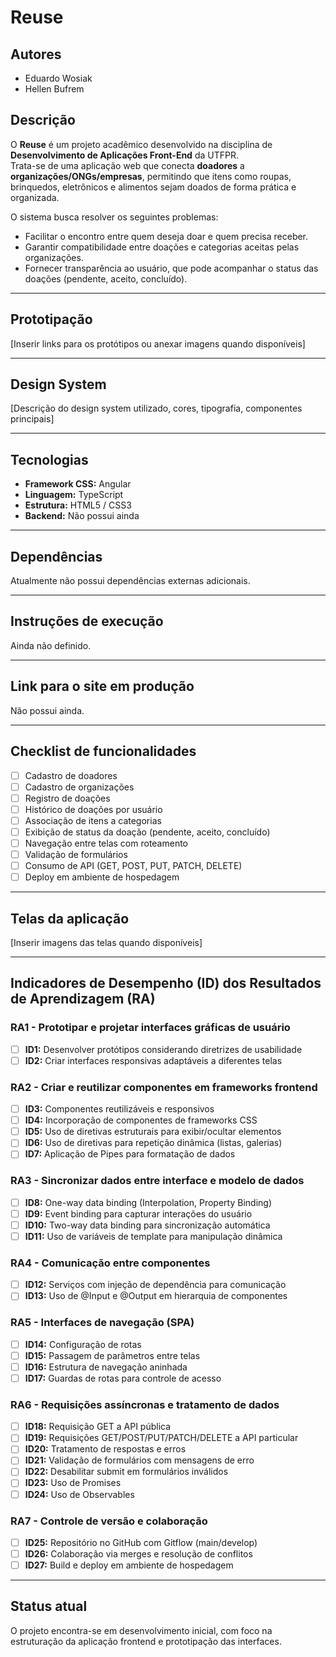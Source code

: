 # Reuse

## Autores
- Eduardo Wosiak  
- Hellen Bufrem  

## Descrição
O **Reuse** é um projeto acadêmico desenvolvido na disciplina de **Desenvolvimento de Aplicações Front-End** da UTFPR.  
Trata-se de uma aplicação web que conecta **doadores** a **organizações/ONGs/empresas**, permitindo que itens como roupas, brinquedos, eletrônicos e alimentos sejam doados de forma prática e organizada.  

O sistema busca resolver os seguintes problemas:  
- Facilitar o encontro entre quem deseja doar e quem precisa receber.  
- Garantir compatibilidade entre doações e categorias aceitas pelas organizações.  
- Fornecer transparência ao usuário, que pode acompanhar o status das doações (pendente, aceito, concluído).  

---

## Prototipação
[Inserir links para os protótipos ou anexar imagens quando disponíveis]

---

## Design System
[Descrição do design system utilizado, cores, tipografia, componentes principais]

---

## Tecnologias
- **Framework CSS:** Angular  
- **Linguagem:** TypeScript  
- **Estrutura:** HTML5 / CSS3  
- **Backend:** Não possui ainda  

---

## Dependências
Atualmente não possui dependências externas adicionais.  

---

## Instruções de execução
Ainda não definido.  

---

## Link para o site em produção
Não possui ainda.  

---

## Checklist de funcionalidades
- [ ] Cadastro de doadores  
- [ ] Cadastro de organizações  
- [ ] Registro de doações  
- [ ] Histórico de doações por usuário  
- [ ] Associação de itens a categorias  
- [ ] Exibição de status da doação (pendente, aceito, concluído)  
- [ ] Navegação entre telas com roteamento  
- [ ] Validação de formulários  
- [ ] Consumo de API (GET, POST, PUT, PATCH, DELETE)  
- [ ] Deploy em ambiente de hospedagem  

---

## Telas da aplicação
[Inserir imagens das telas quando disponíveis]  

---

## Indicadores de Desempenho (ID) dos Resultados de Aprendizagem (RA)

### RA1 - Prototipar e projetar interfaces gráficas de usuário  
- [ ] **ID1:** Desenvolver protótipos considerando diretrizes de usabilidade  
- [ ] **ID2:** Criar interfaces responsivas adaptáveis a diferentes telas  

### RA2 - Criar e reutilizar componentes em frameworks frontend  
- [ ] **ID3:** Componentes reutilizáveis e responsivos  
- [ ] **ID4:** Incorporação de componentes de frameworks CSS  
- [ ] **ID5:** Uso de diretivas estruturais para exibir/ocultar elementos  
- [ ] **ID6:** Uso de diretivas para repetição dinâmica (listas, galerias)  
- [ ] **ID7:** Aplicação de Pipes para formatação de dados  

### RA3 - Sincronizar dados entre interface e modelo de dados  
- [ ] **ID8:** One-way data binding (Interpolation, Property Binding)  
- [ ] **ID9:** Event binding para capturar interações do usuário  
- [ ] **ID10:** Two-way data binding para sincronização automática  
- [ ] **ID11:** Uso de variáveis de template para manipulação dinâmica  

### RA4 - Comunicação entre componentes  
- [ ] **ID12:** Serviços com injeção de dependência para comunicação  
- [ ] **ID13:** Uso de @Input e @Output em hierarquia de componentes  

### RA5 - Interfaces de navegação (SPA)  
- [ ] **ID14:** Configuração de rotas  
- [ ] **ID15:** Passagem de parâmetros entre telas  
- [ ] **ID16:** Estrutura de navegação aninhada  
- [ ] **ID17:** Guardas de rotas para controle de acesso  

### RA6 - Requisições assíncronas e tratamento de dados  
- [ ] **ID18:** Requisição GET a API pública  
- [ ] **ID19:** Requisições GET/POST/PUT/PATCH/DELETE a API particular  
- [ ] **ID20:** Tratamento de respostas e erros  
- [ ] **ID21:** Validação de formulários com mensagens de erro  
- [ ] **ID22:** Desabilitar submit em formulários inválidos  
- [ ] **ID23:** Uso de Promises  
- [ ] **ID24:** Uso de Observables  

### RA7 - Controle de versão e colaboração  
- [ ] **ID25:** Repositório no GitHub com Gitflow (main/develop)  
- [ ] **ID26:** Colaboração via merges e resolução de conflitos  
- [ ] **ID27:** Build e deploy em ambiente de hospedagem  

---

## Status atual
O projeto encontra-se em desenvolvimento inicial, com foco na estruturação da aplicação frontend e prototipação das interfaces.
